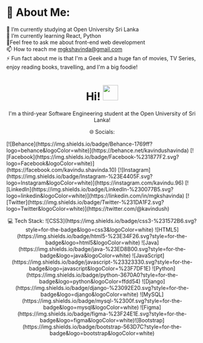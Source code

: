 # 💫 About Me:
🔭 I’m currently studying at Open University Sri Lanka<br>🌱 I’m currently learning React, Python<br>💬Feel free to ask me about front-end web development<br>📫 How to reach me mgkshavinda@gmail.com<br>⚡ Fun fact about me is that I'm a Geek and a huge fan of movies, TV Series, enjoy reading books, travelling, and I'm a big foodie!<br>

<p align="center"><h1 align="center">Hi! <img src="https://media.giphy.com/media/8XaBSsyQaYFxxNqznU/giphy.gif" width="40" height="40"/></h1>
<p align="center">I'm a third-year Software Engineering student at the Open University of Sri Lanka! </p>

<p align="center"> 🌐 Socials:</p>
[![Behance](https://img.shields.io/badge/Behance-1769ff?logo=behance&logoColor=white)](https://behance.net/kavindushavinda) [![Facebook](https://img.shields.io/badge/Facebook-%231877F2.svg?logo=Facebook&logoColor=white)](https://facebook.com/kavindu.shavinda.10) [![Instagram](https://img.shields.io/badge/Instagram-%23E4405F.svg?logo=Instagram&logoColor=white)](https://instagram.com/kavindu.96) [![LinkedIn](https://img.shields.io/badge/LinkedIn-%230077B5.svg?logo=linkedin&logoColor=white)](https://linkedin.com/in/mgkshavinda) [![Twitter](https://img.shields.io/badge/Twitter-%231DA1F2.svg?logo=Twitter&logoColor=white)](https://twitter.com/@kavindush)

<p align="center"> 💻 Tech Stack:
![CSS3](https://img.shields.io/badge/css3-%231572B6.svg?style=for-the-badge&logo=css3&logoColor=white) ![HTML5](https://img.shields.io/badge/html5-%23E34F26.svg?style=for-the-badge&logo=html5&logoColor=white) ![Java](https://img.shields.io/badge/java-%23ED8B00.svg?style=for-the-badge&logo=java&logoColor=white) ![JavaScript](https://img.shields.io/badge/javascript-%23323330.svg?style=for-the-badge&logo=javascript&logoColor=%23F7DF1E) ![Python](https://img.shields.io/badge/python-3670A0?style=for-the-badge&logo=python&logoColor=ffdd54) ![Django](https://img.shields.io/badge/django-%23092E20.svg?style=for-the-badge&logo=django&logoColor=white) ![MySQL](https://img.shields.io/badge/mysql-%2300f.svg?style=for-the-badge&logo=mysql&logoColor=white) 	![Figma](https://img.shields.io/badge/figma-%23F24E1E.svg?style=for-the-badge&logo=figma&logoColor=white)![Bootstrap](https://img.shields.io/badge/bootstrap-563D7C?style=for-the-badge&logo=bootstrap&logoColor=white)

